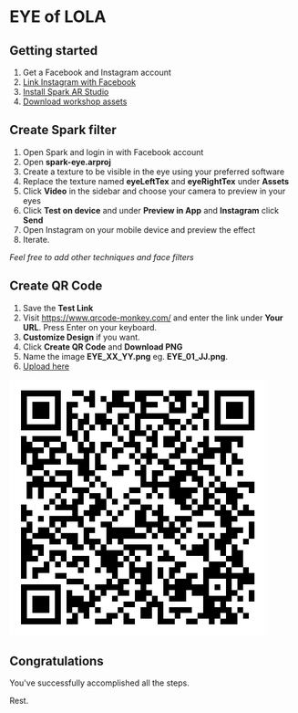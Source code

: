 # EYE of LOLA

## Getting started

1. Get a Facebook and Instagram account
2. [Link Instagram with Facebook](https://help.instagram.com/176235449218188)
3. [Install Spark AR Studio](https://sparkar.facebook.com/ar-studio/)
4. [Download workshop assets](https://github.com/nuncsociety/eye/archive/refs/heads/main.zip)

## Create Spark filter

1. Open Spark and login in with Facebook account
2. Open **spark-eye.arproj**
3. Create a texture to be visible in the eye using your preferred software
4. Replace the texture named **eyeLeftTex** and **eyeRightTex** under **Assets**
5. Click **Video** in the sidebar and choose your camera to preview in your eyes
6. Click **Test on device** and under **Preview in App** and **Instagram** click **Send**
7. Open Instagram on your mobile device and preview the effect
8. Iterate.

_Feel free to add other techniques and face filters_

## Create QR Code

1. Save the **Test Link**
2. Visit https://www.qrcode-monkey.com/ and enter the link under **Your URL**. Press Enter on your keyboard.
3. **Customize Design** if you want.
4. Click **Create QR Code** and **Download PNG**
5. Name the image **EYE_XX_YY.png** eg. **EYE_01_JJ.png**.
6. [Upload here](https://bit.ly/3foQRin)

![reference](qr-code.png)

## Congratulations

You've successfully accomplished all the steps.

Rest.
